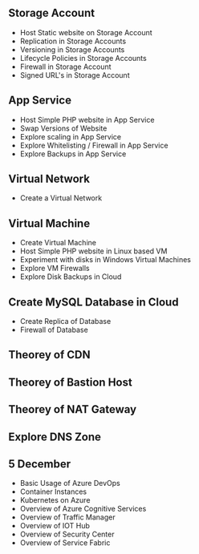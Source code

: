 ## Storage Account
- Host Static website on Storage Account
- Replication in Storage Accounts
- Versioning in Storage Accounts
- Lifecycle Policies in Storage Accounts
- Firewall in Storage Account
- Signed URL's in Storage Account

## App Service
- Host Simple PHP website in App Service
- Swap Versions of Website
- Explore scaling in App Service
- Explore Whitelisting / Firewall in App Service
- Explore Backups in App Service

## Virtual Network
- Create a Virtual Network

## Virtual Machine
- Create Virtual Machine
- Host Simple PHP website in Linux based VM
- Experiment with disks in Windows Virtual Machines
- Explore VM Firewalls
- Explore Disk Backups in Cloud

## Create MySQL Database in Cloud
- Create Replica of Database
- Firewall of Database

## Theorey of CDN
## Theorey of Bastion Host
## Theorey of NAT Gateway
## Explore DNS Zone



## 5 December
- Basic Usage of Azure DevOps 
- Container Instances
- Kubernetes on Azure
- Overview of Azure Cognitive Services
- Overview of Traffic Manager
- Overview of IOT Hub
- Overview of Security Center
- Overview of Service Fabric
